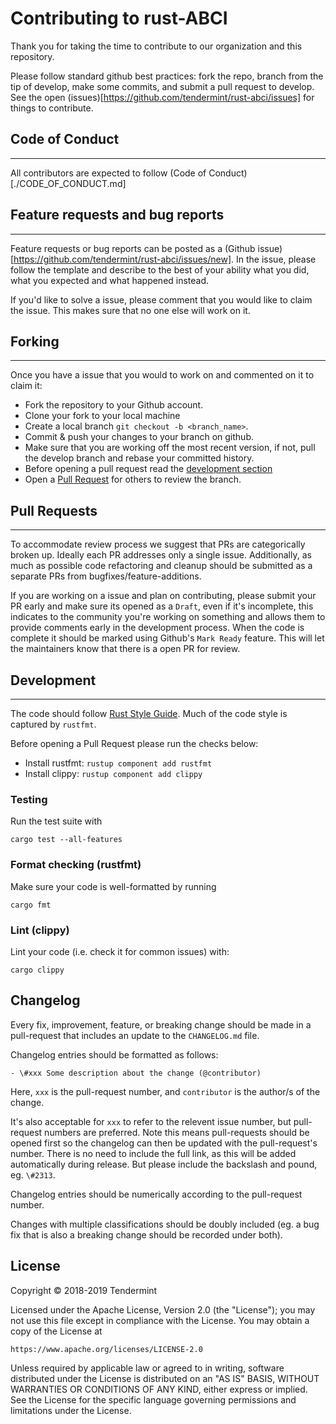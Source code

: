 # Contributing to rust-ABCI

Thank you for taking the time to contribute to our organization and this repository.

Please follow standard github best practices: fork the repo, branch from the tip of develop, make some commits, and submit a pull request to develop. See the open (issues)[https://github.com/tendermint/rust-abci/issues] for things to contribute.

## Code of Conduct

---

All contributors are expected to follow (Code of Conduct)[./CODE_OF_CONDUCT.md]

## Feature requests and bug reports

---

Feature requests or bug reports can be posted as a (Github issue)[https://github.com/tendermint/rust-abci/issues/new]. In the issue, please follow the template and describe to the best of your ability what you did, what you expected and what happened instead.

If you'd like to solve a issue, please comment that you would like to claim the issue. This makes sure that no one else will work on it.

## Forking

---

Once you have a issue that you would to work on and commented on it to claim it:

- Fork the repository to your Github account.
- Clone your fork to your local machine
- Create a local branch `git checkout -b <branch_name>`.
- Commit & push your changes to your branch on github.
- Make sure that you are working off the most recent version, if not, pull the develop branch and rebase your committed history.
- Before opening a pull request read the [development section](#development)
- Open a [Pull Request](#pull-requests) for others to review the branch.

## Pull Requests

---

To accommodate review process we suggest that PRs are categorically broken up. Ideally each PR addresses only a single issue. Additionally, as much as possible code refactoring and cleanup should be submitted as a separate PRs from bugfixes/feature-additions.

If you are working on a issue and plan on contributing, please submit your PR early and make sure its opened as a `Draft`, even if it's incomplete, this indicates to the community you're working on something and allows them to provide comments early in the development process. When the code is complete it should be marked using Github's `Mark Ready` feature. This will let the maintainers know that there is a open PR for review.

## Development

---

The code should follow [Rust Style Guide](https://github.com/rust-lang/rfcs/tree/master/style-guide). Much of the code style is captured by `rustfmt`.

Before opening a Pull Request please run the checks below:

- Install rustfmt: `rustup component add rustfmt`
- Install clippy: `rustup component add clippy`

### Testing

Run the test suite with

`cargo test --all-features`

### Format checking (rustfmt)

Make sure your code is well-formatted by running

`cargo fmt`

### Lint (clippy)

Lint your code (i.e. check it for common issues) with:

`cargo clippy`

## Changelog

Every fix, improvement, feature, or breaking change should be made in a
pull-request that includes an update to the `CHANGELOG.md` file.

Changelog entries should be formatted as follows:

```
- \#xxx Some description about the change (@contributor)
```

Here, `xxx` is the pull-request number, and `contributor`
is the author/s of the change.

It's also acceptable for `xxx` to refer to the relevent issue number, but pull-request
numbers are preferred.
Note this means pull-requests should be opened first so the changelog can then
be updated with the pull-request's number.
There is no need to include the full link, as this will be added
automatically during release. But please include the backslash and pound, eg. `\#2313`.

Changelog entries should be numerically according to the pull-request number.

Changes with multiple classifications should be doubly included (eg. a bug fix
that is also a breaking change should be recorded under both).

## License

Copyright © 2018-2019 Tendermint

Licensed under the Apache License, Version 2.0 (the "License");
you may not use this file except in compliance with the License.
You may obtain a copy of the License at

    https://www.apache.org/licenses/LICENSE-2.0

Unless required by applicable law or agreed to in writing, software
distributed under the License is distributed on an "AS IS" BASIS,
WITHOUT WARRANTIES OR CONDITIONS OF ANY KIND, either express or implied.
See the License for the specific language governing permissions and
limitations under the License.
